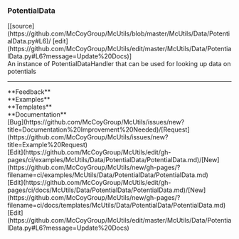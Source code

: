 ### <a id="McUtils.Data.PotentialData.PotentialData">PotentialData</a> 
<div class="docs-source-link" markdown="1">
[[source](https://github.com/McCoyGroup/McUtils/blob/master/McUtils/Data/PotentialData.py#L6)/
[edit](https://github.com/McCoyGroup/McUtils/edit/master/McUtils/Data/PotentialData.py#L6?message=Update%20Docs)]
</div>
An instance of PotentialDataHandler that can be used for looking up data on potentials











---


<div markdown="1" class="text-secondary">
<div class="container">
  <div class="row">
   <div class="col" markdown="1">
**Feedback**   
</div>
   <div class="col" markdown="1">
**Examples**   
</div>
   <div class="col" markdown="1">
**Templates**   
</div>
   <div class="col" markdown="1">
**Documentation**   
</div>
   <div class="col" markdown="1">
   
</div>
   <div class="col" markdown="1">
   
</div>
   <div class="col" markdown="1">
   
</div>
</div>
  <div class="row">
   <div class="col" markdown="1">
[Bug](https://github.com/McCoyGroup/McUtils/issues/new?title=Documentation%20Improvement%20Needed)/[Request](https://github.com/McCoyGroup/McUtils/issues/new?title=Example%20Request)   
</div>
   <div class="col" markdown="1">
[Edit](https://github.com/McCoyGroup/McUtils/edit/gh-pages/ci/examples/McUtils/Data/PotentialData/PotentialData.md)/[New](https://github.com/McCoyGroup/McUtils/new/gh-pages/?filename=ci/examples/McUtils/Data/PotentialData/PotentialData.md)   
</div>
   <div class="col" markdown="1">
[Edit](https://github.com/McCoyGroup/McUtils/edit/gh-pages/ci/docs/McUtils/Data/PotentialData/PotentialData.md)/[New](https://github.com/McCoyGroup/McUtils/new/gh-pages/?filename=ci/docs/templates/McUtils/Data/PotentialData/PotentialData.md)   
</div>
   <div class="col" markdown="1">
[Edit](https://github.com/McCoyGroup/McUtils/edit/master/McUtils/Data/PotentialData.py#L6?message=Update%20Docs)   
</div>
   <div class="col" markdown="1">
   
</div>
   <div class="col" markdown="1">
   
</div>
   <div class="col" markdown="1">
   
</div>
</div>
</div>
</div>

